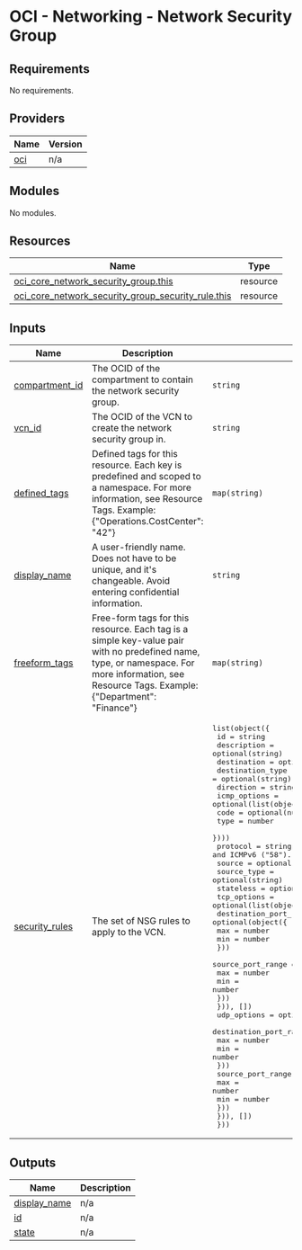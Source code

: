 # OCI - Networking - Network Security Group

<!-- BEGINNING OF PRE-COMMIT-OPENTOFU DOCS HOOK -->
## Requirements

No requirements.

## Providers

| Name | Version |
|------|---------|
| <a name="provider_oci"></a> [oci](#provider\_oci) | n/a |

## Modules

No modules.

## Resources

| Name | Type |
|------|------|
| [oci_core_network_security_group.this](https://registry.terraform.io/providers/hashicorp/oci/latest/docs/resources/core_network_security_group) | resource |
| [oci_core_network_security_group_security_rule.this](https://registry.terraform.io/providers/hashicorp/oci/latest/docs/resources/core_network_security_group_security_rule) | resource |

## Inputs

| Name | Description | Type | Default | Required |
|------|-------------|------|---------|:--------:|
| <a name="input_compartment_id"></a> [compartment\_id](#input\_compartment\_id) | The OCID of the compartment to contain the network security group. | `string` | n/a | yes |
| <a name="input_vcn_id"></a> [vcn\_id](#input\_vcn\_id) | The OCID of the VCN to create the network security group in. | `string` | n/a | yes |
| <a name="input_defined_tags"></a> [defined\_tags](#input\_defined\_tags) | Defined tags for this resource. Each key is predefined and scoped to a namespace. For more information, see Resource Tags. Example: {"Operations.CostCenter": "42"} | `map(string)` | `{}` | no |
| <a name="input_display_name"></a> [display\_name](#input\_display\_name) | A user-friendly name. Does not have to be unique, and it's changeable. Avoid entering confidential information. | `string` | `null` | no |
| <a name="input_freeform_tags"></a> [freeform\_tags](#input\_freeform\_tags) | Free-form tags for this resource. Each tag is a simple key-value pair with no predefined name, type, or namespace. For more information, see Resource Tags. Example: {"Department": "Finance"} | `map(string)` | `{}` | no |
| <a name="input_security_rules"></a> [security\_rules](#input\_security\_rules) | The set of NSG rules to apply to the VCN. | <pre>list(object({<br>    id               = string<br>    description      = optional(string)<br>    destination      = optional(string)<br>    destination_type = optional(string)<br>    direction        = string<br>    icmp_options = optional(list(object({<br>      code = optional(number)<br>      type = number<br>    })))<br>    protocol    = string # "all" or ICMP ("1"), TCP ("6"), UDP ("17"), and ICMPv6 ("58").<br>    source      = optional(string)<br>    source_type = optional(string)<br>    stateless   = optional(bool)<br>    tcp_options = optional(list(object({<br>      destination_port_range = optional(object({<br>        max = number<br>        min = number<br>      }))<br>      source_port_range = optional(object({<br>        max = number<br>        min = number<br>      }))<br>    })), [])<br>    udp_options = optional(list(object({<br>      destination_port_range = optional(object({<br>        max = number<br>        min = number<br>      }))<br>      source_port_range = optional(object({<br>        max = number<br>        min = number<br>      }))<br>    })), [])<br>  }))</pre> | `[]` | no |

## Outputs

| Name | Description |
|------|-------------|
| <a name="output_display_name"></a> [display\_name](#output\_display\_name) | n/a |
| <a name="output_id"></a> [id](#output\_id) | n/a |
| <a name="output_state"></a> [state](#output\_state) | n/a |
<!-- END OF PRE-COMMIT-OPENTOFU DOCS HOOK -->
